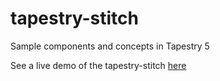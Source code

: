tapestry-stitch
===============

Sample components and concepts in Tapestry 5

See a live demo of the tapestry-stitch [here](http://tapestry-stitch.uklance.cloudbees.net)
